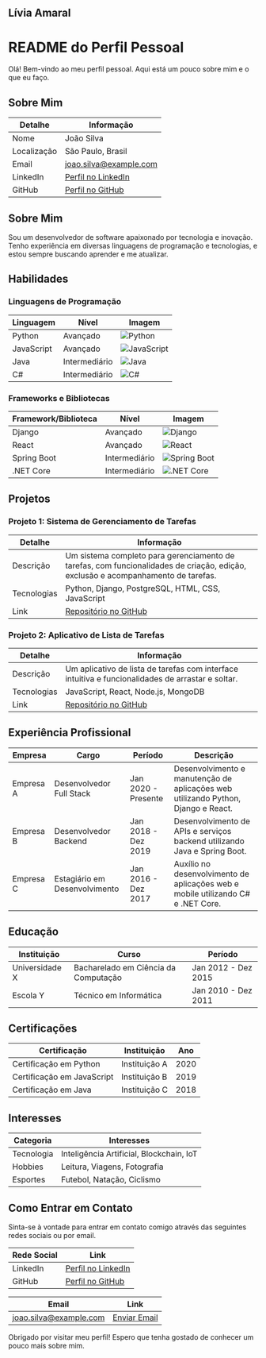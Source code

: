 ## Lívia Amaral 
# README do Perfil Pessoal

Olá! Bem-vindo ao meu perfil pessoal. Aqui está um pouco sobre mim e o que eu faço.

## Sobre Mim

| Detalhe | Informação |
|---------|------------|
| Nome | João Silva |
| Localização | São Paulo, Brasil |
| Email | joao.silva@example.com |
| LinkedIn | [Perfil no LinkedIn](https://www.linkedin.com/in/joaosilva) |
| GitHub | [Perfil no GitHub](https://github.com/joaosilva) |

## Sobre Mim

Sou um desenvolvedor de software apaixonado por tecnologia e inovação. Tenho experiência em diversas linguagens de programação e tecnologias, e estou sempre buscando aprender e me atualizar.

## Habilidades

### Linguagens de Programação

| Linguagem | Nível | Imagem |
|-----------|-------|--------|
| Python | Avançado | ![Python](https://upload.wikimedia.org/wikipedia/commons/thumb/c/c3/Python-logo-notext.svg/1200px-Python-logo-notext.svg.png) |
| JavaScript | Avançado | ![JavaScript](https://upload.wikimedia.org/wikipedia/commons/thumb/9/99/Unofficial_JavaScript_logo_2.svg/1200px-Unofficial_JavaScript_logo_2.svg.png) |
| Java | Intermediário | ![Java](https://upload.wikimedia.org/wikipedia/en/thumb/3/30/Java_programming_language_logo.svg/1200px-Java_programming_language_logo.svg.png) |
| C# | Intermediário | ![C#](https://upload.wikimedia.org/wikipedia/commons/thumb/0/0d/C_Sharp_wordmark.svg/1200px-C_Sharp_wordmark.svg.png) |

### Frameworks e Bibliotecas

| Framework/Biblioteca | Nível | Imagem |
|----------------------|-------|--------|
| Django | Avançado | ![Django](https://www.djangoproject.com/m/img/logos/django-logo-negative.png) |
| React | Avançado | ![React](https://upload.wikimedia.org/wikipedia/commons/thumb/a/a7/React-icon.svg/1200px-React-icon.svg.png) |
| Spring Boot | Intermediário | ![Spring Boot](https://spring.io/images/spring-logo-9146a4d3298760c2e7e49595184e1975.svg) |
| .NET Core | Intermediário | ![.NET Core](https://upload.wikimedia.org/wikipedia/commons/thumb/e/ee/.NET_Core_Logo.svg/1200px-.NET_Core_Logo.svg.png) |

## Projetos

### Projeto 1: Sistema de Gerenciamento de Tarefas

| Detalhe | Informação |
|---------|------------|
| Descrição | Um sistema completo para gerenciamento de tarefas, com funcionalidades de criação, edição, exclusão e acompanhamento de tarefas. |
| Tecnologias | Python, Django, PostgreSQL, HTML, CSS, JavaScript |
| Link | [Repositório no GitHub](https://github.com/joaosilva/sistema-gerenciamento-tarefas) |

### Projeto 2: Aplicativo de Lista de Tarefas

| Detalhe | Informação |
|---------|------------|
| Descrição | Um aplicativo de lista de tarefas com interface intuitiva e funcionalidades de arrastar e soltar. |
| Tecnologias | JavaScript, React, Node.js, MongoDB |
| Link | [Repositório no GitHub](https://github.com/joaosilva/aplicativo-lista-tarefas) |

## Experiência Profissional

| Empresa | Cargo | Período | Descrição |
|---------|-------|---------|-----------|
| Empresa A | Desenvolvedor Full Stack | Jan 2020 - Presente | Desenvolvimento e manutenção de aplicações web utilizando Python, Django e React. |
| Empresa B | Desenvolvedor Backend | Jan 2018 - Dez 2019 | Desenvolvimento de APIs e serviços backend utilizando Java e Spring Boot. |
| Empresa C | Estagiário em Desenvolvimento | Jan 2016 - Dez 2017 | Auxílio no desenvolvimento de aplicações web e mobile utilizando C# e .NET Core. |

## Educação

| Instituição | Curso | Período |
|-------------|-------|---------|
| Universidade X | Bacharelado em Ciência da Computação | Jan 2012 - Dez 2015 |
| Escola Y | Técnico em Informática | Jan 2010 - Dez 2011 |

## Certificações

| Certificação | Instituição | Ano |
|--------------|-------------|-----|
| Certificação em Python | Instituição A | 2020 |
| Certificação em JavaScript | Instituição B | 2019 |
| Certificação em Java | Instituição C | 2018 |

## Interesses

| Categoria | Interesses |
|-----------|------------|
| Tecnologia | Inteligência Artificial, Blockchain, IoT |
| Hobbies | Leitura, Viagens, Fotografia |
| Esportes | Futebol, Natação, Ciclismo |

## Como Entrar em Contato

Sinta-se à vontade para entrar em contato comigo através das seguintes redes sociais ou por email.

| Rede Social | Link |
|-------------|------|
| LinkedIn | [Perfil no LinkedIn](https://www.linkedin.com/in/joaosilva) |
| GitHub | [Perfil no GitHub](https://github.com/joaosilva) |

| Email | Link |
|-------|------|
| joao.silva@example.com | [Enviar Email](mailto:joao.silva@example.com) |

Obrigado por visitar meu perfil! Espero que tenha gostado de conhecer um pouco mais sobre mim.
